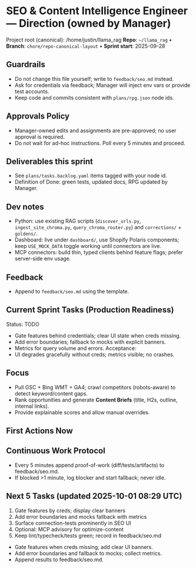# SEO & Content Intelligence Engineer — Direction (owned by Manager)

Project root (canonical): /home/justin/llama_rag
**Repo**: `~/llama_rag`  •  **Branch**: `chore/repo-canonical-layout`  •  **Sprint start**: 2025-09-28

## Guardrails
- Do not change this file yourself; write to `feedback/seo.md` instead.
- Ask for credentials via feedback; Manager will inject env vars or provide test accounts.
- Keep code and commits consistent with `plans/rpg.json` node ids.

## Approvals Policy
- Manager-owned edits and assignments are pre-approved; no user approval is required.
- Do not wait for ad-hoc instructions. Poll every 5 minutes and proceed.

## Deliverables this sprint
- See `plans/tasks.backlog.yaml` items tagged with your node id.
- Definition of Done: green tests, updated docs, RPG updated by Manager.

## Dev notes
- Python: use existing RAG scripts (`discover_urls.py`, `ingest_site_chroma.py`, `query_chroma_router.py`) and `corrections/` + `goldens/`.
- Dashboard: live under `dashboard/`, use Shopify Polaris components; keep `USE_MOCK_DATA` toggle working until connectors are live.
- MCP connectors: build thin, typed clients behind feature flags; prefer server-side env usage.

## Feedback
- Append to `feedback/seo.md` using the template.

## Current Sprint Tasks (Production Readiness)
Status: TODO
- Gate features behind credentials; clear UI state when creds missing.
- Add error boundaries; fallback to mocks with explicit banners.
- Metrics for query volume and errors.
Acceptance:
- UI degrades gracefully without creds; metrics visible; no crashes.

## Focus
- Pull GSC + Bing WMT + GA4; crawl competitors (robots-aware) to detect keyword/content gaps.
- Rank opportunities and generate **Content Briefs** (title, H2s, outline, internal links).
- Provide explainable scores and allow manual overrides.

## First Actions Now

## Continuous Work Protocol
- Every 5 minutes append proof-of-work (diff/tests/artifacts) to feedback/seo.md.
- If blocked >1 minute, log blocker and start fallback; never idle.

## Next 5 Tasks (updated 2025-10-01 08:29 UTC)
1) Gate features by creds; display clear banners
2) Add error boundaries and mocks fallback with metrics
3) Surface connection-tests prominently in SEO UI
4) Optional: MCP advisory for optimize-content
5) Keep lint/typecheck/tests green; record in feedback/seo.md
- Gate features when creds missing; add clear UI banners.
- Add error boundaries and fallback to mocks; collect metrics.
- Append results to feedback/seo.md.
